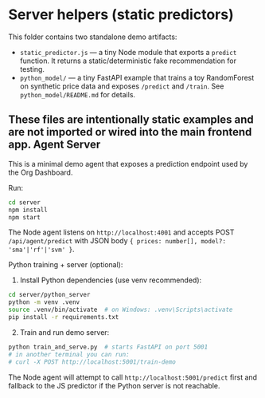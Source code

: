 Server helpers (static predictors)
=================================

This folder contains two standalone demo artifacts:

- `static_predictor.js` — a tiny Node module that exports a `predict` function. It returns a static/deterministic fake recommendation for testing.
- `python_model/` — a tiny FastAPI example that trains a toy RandomForest on synthetic price data and exposes `/predict` and `/train`. See `python_model/README.md` for details.

These files are intentionally static examples and are not imported or wired into the main frontend app.
Agent Server
------------

This is a minimal demo agent that exposes a prediction endpoint used by the Org Dashboard.

Run:

```bash
cd server
npm install
npm start

```

The Node agent listens on `http://localhost:4001` and accepts POST `/api/agent/predict` with JSON body `{ prices: number[], model?: 'sma'|'rf'|'svm' }`.

Python training + server (optional):

1. Install Python dependencies (use venv recommended):

```bash
cd server/python_server
python -m venv .venv
source .venv/bin/activate  # on Windows: .venv\Scripts\activate
pip install -r requirements.txt
```

2. Train and run demo server:

```bash
python train_and_serve.py  # starts FastAPI on port 5001
# in another terminal you can run:
# curl -X POST http://localhost:5001/train-demo
```

The Node agent will attempt to call `http://localhost:5001/predict` first and fallback to the JS predictor if the Python server is not reachable.
